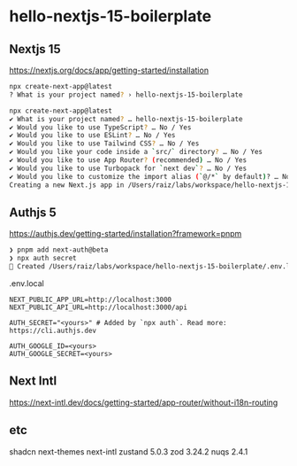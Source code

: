 # hello-nextjs-15-boilerplate

## Nextjs 15

https://nextjs.org/docs/app/getting-started/installation

```bash
npx create-next-app@latest
? What is your project named? › hello-nextjs-15-boilerplate

npx create-next-app@latest
✔ What is your project named? … hello-nextjs-15-boilerplate
✔ Would you like to use TypeScript? … No / Yes
✔ Would you like to use ESLint? … No / Yes
✔ Would you like to use Tailwind CSS? … No / Yes
✔ Would you like your code inside a `src/` directory? … No / Yes
✔ Would you like to use App Router? (recommended) … No / Yes
✔ Would you like to use Turbopack for `next dev`? … No / Yes
✔ Would you like to customize the import alias (`@/*` by default)? … No / Yes
Creating a new Next.js app in /Users/raiz/labs/workspace/hello-nextjs-15-boilerplate.
```

## Authjs 5

https://authjs.dev/getting-started/installation?framework=pnpm

```bash
❯ pnpm add next-auth@beta
❯ npx auth secret
📝 Created /Users/raiz/labs/workspace/hello-nextjs-15-boilerplate/.env.local with `AUTH_SECRET`.

```

.env.local

```
NEXT_PUBLIC_APP_URL=http://localhost:3000
NEXT_PUBLIC_API_URL=http://localhost:3000/api

AUTH_SECRET="<yours>" # Added by `npx auth`. Read more: https://cli.authjs.dev

AUTH_GOOGLE_ID=<yours>
AUTH_GOOGLE_SECRET=<yours>
```

## Next Intl

https://next-intl.dev/docs/getting-started/app-router/without-i18n-routing


## etc

shadcn
next-themes
next-intl
zustand 5.0.3
zod 3.24.2
nuqs 2.4.1

